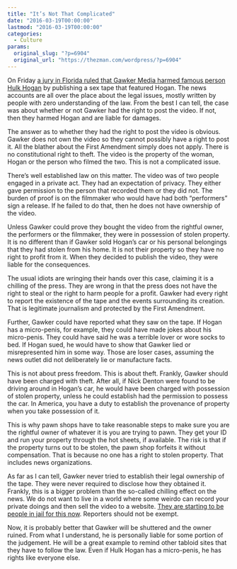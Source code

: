 ```yaml
---
title: "It’s Not That Complicated"
date: "2016-03-19T00:00:00"
lastmod: "2016-03-19T00:00:00"
categories:
  - Culture
params:
  original_slug: "?p=6904"
  original_url: "https://thezman.com/wordpress/?p=6904"
---
```


On Friday [a jury in Florida ruled that Gawker Media harmed famous
person Hulk
Hogan](http://www.hollywoodreporter.com/thr-esq/hulk-hogan-gets-115m-verdict-876768)
by publishing a sex tape that featured Hogan. The news accounts are all
over the place about the legal issues, mostly written by people with
zero understanding of the law. From the best I can tell, the case was
about whether or not Gawker had the right to post the video. If not,
then they harmed Hogan and are liable for damages.

The answer as to whether they had the right to post the video is
obvious. Gawker does not own the video so they cannot possibly have a
right to post it. All the blather about the First Amendment simply does
not apply. There is no constitutional right to theft. The video is the
property of the woman, Hogan or the person who filmed the two. This is
not a complicated issue.

There’s well established law on this matter. The video was of two people
engaged in a private act. They had an expectation of privacy. They
either gave permission to the person that recorded them or they did not.
The burden of proof is on the filmmaker who would have had both
“performers” sign a release. If he failed to do that, then he does not
have ownership of the video.

Unless Gawker could prove they bought the video from the rightful owner,
the performers or the filmmaker, they were in possession of stolen
property. It is no different than if Gawker sold Hogan’s car or his
personal belongings that they had stolen from his home. It is not their
property so they have no right to profit from it. When they decided to
publish the video, they were liable for the consequences.

The usual idiots are wringing their hands over this case, claiming it is
a chilling of the press. They are wrong in that the press does not have
the right to steal or the right to harm people for a profit. Gawker had
every right to report the existence of the tape and the events
surrounding its creation. That is legitimate journalism and protected by
the First Amendment.

Further, Gawker could have reported what they saw on the tape. If Hogan
has a micro-penis, for example, they could have made jokes about his
micro-penis. They could have said he was a terrible lover or wore socks
to bed. If Hogan sued, he would have to show that Gawker lied or
misrepresented him in some way. Those are loser cases, assuming the news
outlet did not deliberately lie or manufacture facts.

This is not about press freedom. This is about theft. Frankly, Gawker
should have been charged with theft. After all, if Nick Denton were
found to be driving around in Hogan’s car, he would have been charged
with possession of stolen property, unless he could establish had the
permission to possess the car. In America, you have a duty to establish
the provenance of property when you take possession of it.

This is why pawn shops have to take reasonable steps to make sure you
are the rightful owner of whatever it is you are trying to pawn. They
get your ID and run your property through the hot sheets, if available.
The risk is that if the property turns out to be stolen, the pawn shop
forfeits it without compensation. That is because no one has a right to
stolen property. That includes news organizations.

As far as I can tell, Gawker never tried to establish their legal
ownership of the tape. They were never required to disclose how they
obtained it. Frankly, this is a bigger problem than the so-called
chilling effect on the news. We do not want to live in a world where
some weirdo can record your private doings and then sell the video to a
website. [They are starting to be people in jail for this
now](http://www.miamiherald.com/news/local/community/miami-dade/miami-beach/article66871647.html).
Reporters should not be exempt.

Now, it is probably better that Gawker will be shuttered and the owner
ruined. From what I understand, he is personally liable for some portion
of the judgement. He will be a great example to remind other tabloid
sites that they have to follow the law. Even if Hulk Hogan has a
micro-penis, he has rights like everyone else.
